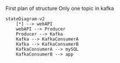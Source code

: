 First plan of structure
Only one topic in kafka
```mermaid
stateDiagram-v2
    [*] --> webAPI
    webAPI --> Producer
    Producer --> Kafka
    Kafka --> KafkaConsumerA
    Kafka --> KafkaConsumerB
    KafkaConsumerA --> mySQL
    KafkaConsumerB --> app
```


